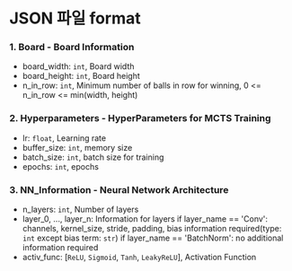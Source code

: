 # JSON 파일 format

### 1. Board - Board Information
- board_width: `int`, Board width
- board_height: `int`, Board height
- n_in_row: `int`, Minimum number of balls in row for winning, 0 <= n_in_row <= min(width, height)

### 2. Hyperparameters - HyperParameters for MCTS Training
- lr: `float`, Learning rate
- buffer_size: `int`, memory size
- batch_size: `int`, batch size for training
- epochs: `int`, epochs

### 3. NN_Information - Neural Network Architecture
- n_layers: `int`, Number of layers
- layer_0, ..., layer_n: Information for layers
    if layer_name == 'Conv':
        channels, kernel_size, stride, padding, bias information required(type: `int` except bias term: `str`)
    if layer_name == 'BatchNorm':
        no additional information required
- activ_func: [`ReLU`, `Sigmoid`, `Tanh`, `LeakyReLU`], Activation Function 